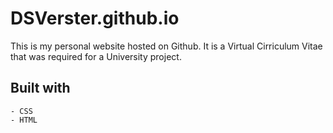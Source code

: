 # DSVerster.github.io

This is my personal website hosted on Github. It is a Virtual Cirriculum Vitae that was required for a University project.

## Built with
    - CSS
    - HTML